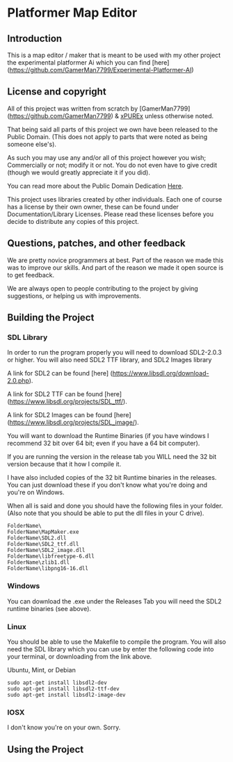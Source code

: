 # Platformer Map Editor

## Introduction

This is a map editor / maker that is meant to be used with my other project the experimental platformer Ai which you can find [here] (https://github.com/GamerMan7799/Experimental-Platformer-AI)


## License and copyright

All of this project was written from scratch by [GamerMan7799] (https://github.com/GamerMan7799) & [xPUREx](https://github.com/xPUREx) unless otherwise noted.

That being said all parts of this project we own have been released to the Public Domain. (This does not apply to parts that were noted as being someone else's). 

As such you may use any and/or all of this project however you wish; Commercially or not; modify it or not. You do not even have to give credit (though we would greatly appreciate it if you did).

You can read more about the Public Domain Dedication [Here](http://unlicense.org/).

This project uses libraries created by other individuals. Each one of course has a license by their own owner, these can be found under Documentation/Library Licenses.
Please read these licenses before you decide to distribute any copies of this project.

## Questions, patches, and other feedback

We are pretty novice programmers at best. Part of the reason we made this was to improve our skills. And part of the reason we made it open source is to get feedback.

We are always open to people contributing to the project by giving suggestions, or helping us with improvements. 

## Building the Project

### SDL Library

In order to run the program properly you will need to download SDL2-2.0.3 or higher. 
You will also need SDL2 TTF library, and SDL2 Images library

A link for SDL2 can be found [here] (https://www.libsdl.org/download-2.0.php).

A link for SDL2 TTF can be found [here] (https://www.libsdl.org/projects/SDL_ttf/).

A link for SDL2 Images can be found [here] (https://www.libsdl.org/projects/SDL_image/).

You will want to download the Runtime Binaries (if you have windows I recommend 32 bit over 64 bit; even if you have a 64 bit computer).

If you are running the version in the release tab you WILL need the 32 bit version because that it how I compile it.

I have also included copies of the 32 bit Runtime binaries in the releases. You can just download these if you don't know what you're doing and you're on Windows.

When all is said and done you should have the following files in your folder. (Also note that you should be able to put the dll files in your C drive).

```
FolderName\
FolderName\MapMaker.exe
FolderName\SDL2.dll
FolderName\SDL2_ttf.dll
FolderName\SDL2_image.dll
FolderName\libfreetype-6.dll
FolderName\zlib1.dll
FolderName\libpng16-16.dll
```

### Windows

You can download the .exe under the Releases Tab you will need the SDL2 runtime binaries (see above).
	
### Linux

You should be able to use the Makefile to compile the program. You will also need the SDL library which you can use by enter the following code into your terminal, or downloading from the link above.

Ubuntu, Mint, or Debian

``` 
sudo apt-get install libsdl2-dev
sudo apt-get install libsdl2-ttf-dev
sudo apt-get install libsdl2-image-dev
```

### IOSX

I don't know you're on your own. Sorry.

## Using the Project

